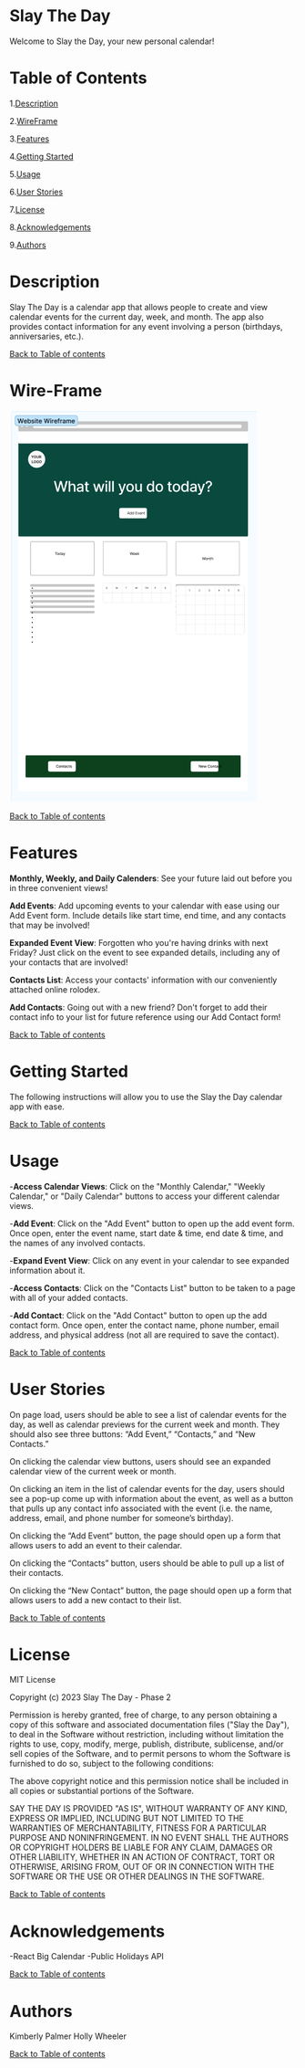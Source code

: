 # Slay The Day
Welcome to Slay the Day, your new personal calendar! 

# Table of Contents
1.[Description](#description)

2.[WireFrame](#wire-frame)

3.[Features](#features)

4.[Getting Started](#getting-started)

5.[Usage](#usage)

6.[User Stories](#user-stories)

7.[License](#license)

8.[Acknowledgements](#acknowledgements)

9.[Authors](#authors)



# Description
Slay The Day is a calendar app that allows people to create and view calendar events for the current day, week, and month. The app also provides contact information for any event involving a person (birthdays, anniversaries, etc.). 

[Back to Table of contents](#table-of-contents)

# Wire-Frame
![Phase 2 Wireframe](./phase%202%20wireframe.png)

[Back to Table of contents](#table-of-contents)

# Features
**Monthly, Weekly, and Daily Calenders**: See your future laid out before you in three convenient views! 

**Add Events**: Add upcoming events to your calendar with ease using our Add Event form. Include details like start time, end time, and any contacts that may be involved!

**Expanded Event View**: Forgotten who you're having drinks with next Friday? Just click on the event to see expanded details, including any of your contacts that are involved!

**Contacts List**: Access your contacts' information with our conveniently attached online rolodex.

**Add Contacts**: Going out with a new friend? Don't forget to add their contact info to your list for future reference using our Add Contact form! 

[Back to Table of contents](#table-of-contents)

# Getting Started
The following instructions will allow you to use the Slay the Day calendar app with ease.

[Back to Table of contents](#table-of-contents)

# Usage
-**Access Calendar Views**: Click on the "Monthly Calendar," "Weekly Calendar," or "Daily Calendar" buttons to access your different calendar views. 

-**Add Event**: Click on the "Add Event" button to open up the add event form. Once open, enter the event name, start date & time, end date & time, and the names of any involved contacts.

-**Expand Event View**: Click on any event in your calendar to see expanded information about it.

-**Access Contacts**: Click on the "Contacts List" button to be taken to a page with all of your added contacts. 

-**Add Contact**: Click on the "Add Contact" button to open up the add contact form. Once open, enter the contact name, phone number, email address, and physical address (not all are required to save the contact).

[Back to Table of contents](#table-of-contents)

# User Stories
On page load, users should be able to see a list of calendar events for the day, as well as calendar previews for the current week and month. They should also see three buttons: “Add Event,” “Contacts,” and “New Contacts.”

On clicking the calendar view buttons, users should see an expanded calendar view of the current week or month.

On clicking an item in the list of calendar events for the day, users should see a pop-up come up with information about the event, as well as a button that pulls up any contact info associated with the event (i.e. the name, address, email, and phone number for someone’s birthday). 

On clicking the “Add Event” button, the page should open up a form that allows users to add an event to their calendar.

On clicking the “Contacts” button, users should be able to pull up a list of their contacts.

On clicking the “New Contact” button, the page should open up a form that allows users to add a new contact to their list. 

[Back to Table of contents](#table-of-contents)

# License
MIT License

Copyright (c) 2023 Slay The Day - Phase 2  

Permission is hereby granted, free of charge, to any person obtaining a copy
of this software and associated documentation files ("Slay the Day"), to deal
in the Software without restriction, including without limitation the rights
to use, copy, modify, merge, publish, distribute, sublicense, and/or sell
copies of the Software, and to permit persons to whom the Software is
furnished to do so, subject to the following conditions:

The above copyright notice and this permission notice shall be included in all
copies or substantial portions of the Software.

SAY THE DAY IS PROVIDED "AS IS", WITHOUT WARRANTY OF ANY KIND, EXPRESS OR
IMPLIED, INCLUDING BUT NOT LIMITED TO THE WARRANTIES OF MERCHANTABILITY,
FITNESS FOR A PARTICULAR PURPOSE AND NONINFRINGEMENT. IN NO EVENT SHALL THE
AUTHORS OR COPYRIGHT HOLDERS BE LIABLE FOR ANY CLAIM, DAMAGES OR OTHER
LIABILITY, WHETHER IN AN ACTION OF CONTRACT, TORT OR OTHERWISE, ARISING FROM,
OUT OF OR IN CONNECTION WITH THE SOFTWARE OR THE USE OR OTHER DEALINGS IN THE
SOFTWARE.

[Back to Table of contents](#table-of-contents)

# Acknowledgements
-React Big Calendar
-Public Holidays API

[Back to Table of contents](#table-of-contents)

# Authors
Kimberly Palmer
Holly Wheeler

[Back to Table of contents](#table-of-contents)

